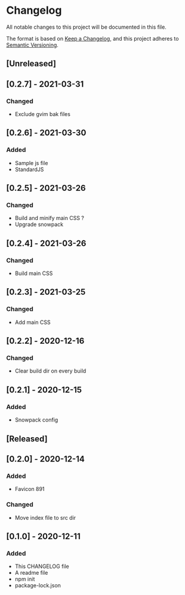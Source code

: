# Changelog
All notable changes to this project will be documented in this file.

The format is based on [Keep a Changelog](https://keepachangelog.com/en/1.0.0/),
and this project adheres to [Semantic Versioning](https://semver.org/spec/v2.0.0.html).

## [Unreleased]

## [0.2.7] - 2021-03-31
### Changed
- Exclude gvim bak files

## [0.2.6] - 2021-03-30
### Added
- Sample js file
- StandardJS

## [0.2.5] - 2021-03-26
### Changed
- Build and minify main CSS ?
- Upgrade snowpack

## [0.2.4] - 2021-03-26
### Changed
- Build main CSS

## [0.2.3] - 2021-03-25
### Changed
- Add main CSS

## [0.2.2] - 2020-12-16
### Changed
- Clear build dir on every build

## [0.2.1] - 2020-12-15
### Added
- Snowpack config

## [Released]

## [0.2.0] - 2020-12-14
### Added
- Favicon 891
### Changed
- Move index file to src dir

## [0.1.0] - 2020-12-11
### Added
- This CHANGELOG file
- A readme file
- npm init
- package-lock.json
